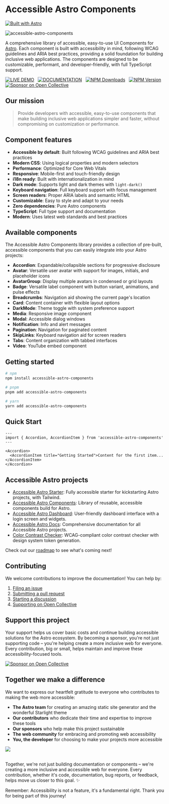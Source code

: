 # Accessible Astro Components

[![Built with Astro](https://astro.badg.es/v2/built-with-astro/small.svg)](https://astro.build)

![accessible-astro-components](https://github.com/user-attachments/assets/ba773cb6-ee7e-421d-8228-6f9fd3e13575)

A comprehensive library of accessible, easy-to-use UI Components for [Astro](https://astro.build). Each component is built with accessibility in mind, following WCAG guidelines and ARIA best practices, providing a solid foundation for building inclusive web applications. The components are designed to be customizable, performant, and developer-friendly, with full TypeScript support.

[![LIVE DEMO](https://img.shields.io/badge/LIVE_DEMO-4ECCA3?style=for-the-badge&logo=astro&logoColor=black)](https://accessible-astro-starter.incluud.dev/accessible-components/) &nbsp;
[![DOCUMENTATION](https://img.shields.io/badge/DOCUMENTATION-A682FF?style=for-the-badge&logo=astro&logoColor=black)](https://accessible-astro.incluud.dev/) &nbsp;
[![NPM Downloads](https://img.shields.io/npm/dt/accessible-astro-components?style=for-the-badge&color=4ECCA3&logo=npm&logoColor=black)](https://www.npmjs.com/package/accessible-astro-components) &nbsp;
[![NPM Version](https://img.shields.io/npm/v/accessible-astro-components?style=for-the-badge&logo=npm&logoColor=black&color=A682FF)](https://www.npmjs.com/package/accessible-astro-components) &nbsp;
[![Sponsor on Open Collective](https://img.shields.io/badge/Open%20Collective-7FADF2?style=for-the-badge&logo=opencollective&logoColor=white)](https://opencollective.com/incluud) &nbsp;

## Our mission

> Provide developers with accessible, easy-to-use components that make building inclusive web applications simpler and faster, without compromising on customization or performance.

## Component features

- **Accessible by default**: Built following WCAG guidelines and ARIA best practices
- **Modern CSS**: Using logical properties and modern selectors
- **Performance**: Optimized for Core Web Vitals
- **Responsive**: Mobile-first and touch-friendly design
- **i18n ready**: Built with internationalization in mind
- **Dark mode**: Supports light and dark themes with `light-dark()`
- **Keyboard navigation**: Full keyboard support with focus management
- **Screen readers**: Proper ARIA labels and semantic HTML
- **Customizable**: Easy to style and adapt to your needs
- **Zero dependencies**: Pure Astro components
- **TypeScript**: Full type support and documentation
- **Modern**: Uses latest web standards and best practices

## Available components

The Accessible Astro Components library provides a collection of pre-built, accessible components that you can easily integrate into your Astro projects:

- **Accordion**: Expandable/collapsible sections for progressive disclosure
- **Avatar**: Versatile user avatar with support for images, initials, and placeholder icons
- **AvatarGroup**: Display multiple avatars in condensed or grid layouts
- **Badge**: Versatile label component with button variant, animations, and pulse effects
- **Breadcrumbs**: Navigation aid showing the current page's location
- **Card**: Content container with flexible layout options
- **DarkMode**: Theme toggle with system preference support
- **Media**: Responsive image component
- **Modal**: Accessible dialog windows
- **Notification**: Info and alert messages
- **Pagination**: Navigation for paginated content
- **SkipLinks**: Keyboard navigation aid for screen readers
- **Tabs**: Content organization with tabbed interfaces
- **Video**: YouTube embed component

## Getting started

```bash
# npm
npm install accessible-astro-components

# pnpm
pnpm add accessible-astro-components

# yarn
yarn add accessible-astro-components
```

## Quick Start

```astro
---
import { Accordion, AccordionItem } from 'accessible-astro-components'
---

<Accordion>
  <AccordionItem title="Getting Started">Content for the first item...</AccordionItem>
</Accordion>
```

## Accessible Astro projects

- [Accessible Astro Starter](https://github.com/incluud/accessible-astro-starter): Fully accessible starter for kickstarting Astro projects, with Tailwind.
- [Accessible Astro Components](https://github.com/incluud/accessible-astro-components/): Library of reusable, accessible components build for Astro.
- [Accessible Astro Dashboard](https://github.com/incluud/accessible-astro-dashboard/): User-friendly dashboard interface with a login screen and widgets.
- [Accessible Astro Docs](https://github.com/incluud/accessible-astro-docs): Comprehensive documentation for all Accessible Astro projects.
- [Color Contrast Checker](https://github.com/incluud/color-contrast-checker): WCAG-compliant color contrast checker with design system token generation.

Check out our [roadmap](https://github.com/orgs/incluud/projects/4) to see what's coming next!

## Contributing

We welcome contributions to improve the documentation! You can help by:

1. [Filing an issue](https://github.com/incluud/accessible-astro-components/issues)
2. [Submitting a pull request](https://github.com/incluud/accessible-astro-components/pulls)
3. [Starting a discussion](https://github.com/incluud/accessible-astro-components/discussions)
4. [Supporting on Open Collective](https://opencollective.com/incluud)

## Support this project

Your support helps us cover basic costs and continue building accessible solutions for the Astro ecosystem. By becoming a sponsor, you're not just supporting code – you're helping create a more inclusive web for everyone. Every contribution, big or small, helps maintain and improve these accessibility-focused tools.

[![Sponsor on Open Collective](https://img.shields.io/badge/Open%20Collective-7FADF2?style=for-the-badge&logo=opencollective&logoColor=white)](https://opencollective.com/incluud)

## Together we make a difference

We want to express our heartfelt gratitude to everyone who contributes to making the web more accessible:

- **The Astro team** for creating an amazing static site generator and the wonderful Starlight theme
- **Our contributors** who dedicate their time and expertise to improve these tools
- **Our sponsors** who help make this project sustainable
- **The web community** for embracing and promoting web accessibility
- **You, the developer** for choosing to make your projects more accessible

<a href="https://github.com/incluud/accessible-astro-components/graphs/contributors">
  <img src="https://contrib.rocks/image?repo=incluud/accessible-astro-components" />
</a><br /><br />

Together, we're not just building documentation or components – we're creating a more inclusive and accessible web for everyone. Every contribution, whether it's code, documentation, bug reports, or feedback, helps move us closer to this goal. ✨

Remember: Accessibility is not a feature, it's a fundamental right. Thank you for being part of this journey!
